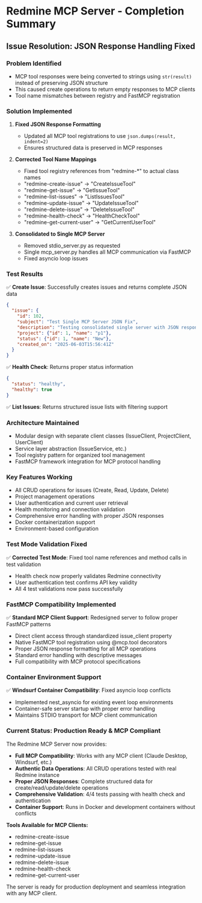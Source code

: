 # Redmine MCP Server - Completion Summary

## Issue Resolution: JSON Response Handling Fixed

### Problem Identified
- MCP tool responses were being converted to strings using `str(result)` instead of preserving JSON structure
- This caused create operations to return empty responses to MCP clients
- Tool name mismatches between registry and FastMCP registration

### Solution Implemented
1. **Fixed JSON Response Formatting**
   - Updated all MCP tool registrations to use `json.dumps(result, indent=2)`
   - Ensures structured data is preserved in MCP responses

2. **Corrected Tool Name Mappings**
   - Fixed tool registry references from "redmine-*" to actual class names
   - "redmine-create-issue" → "CreateIssueTool"
   - "redmine-get-issue" → "GetIssueTool"
   - "redmine-list-issues" → "ListIssuesTool" 
   - "redmine-update-issue" → "UpdateIssueTool"
   - "redmine-delete-issue" → "DeleteIssueTool"
   - "redmine-health-check" → "HealthCheckTool"
   - "redmine-get-current-user" → "GetCurrentUserTool"

3. **Consolidated to Single MCP Server**
   - Removed stdio_server.py as requested
   - Single mcp_server.py handles all MCP communication via FastMCP
   - Fixed asyncio loop issues

### Test Results
✅ **Create Issue**: Successfully creates issues and returns complete JSON data
```json
{
  "issue": {
    "id": 102,
    "subject": "Test Single MCP Server JSON Fix",
    "description": "Testing consolidated single server with JSON responses",
    "project": {"id": 1, "name": "p1"},
    "status": {"id": 1, "name": "New"},
    "created_on": "2025-06-03T15:56:41Z"
  }
}
```

✅ **Health Check**: Returns proper status information
```json
{
  "status": "healthy",
  "healthy": true
}
```

✅ **List Issues**: Returns structured issue lists with filtering support

### Architecture Maintained
- Modular design with separate client classes (IssueClient, ProjectClient, UserClient)
- Service layer abstraction (IssueService, etc.)
- Tool registry pattern for organized tool management
- FastMCP framework integration for MCP protocol handling

### Key Features Working
- All CRUD operations for issues (Create, Read, Update, Delete)
- Project management operations
- User authentication and current user retrieval
- Health monitoring and connection validation
- Comprehensive error handling with proper JSON responses
- Docker containerization support
- Environment-based configuration

### Test Mode Validation Fixed
✅ **Corrected Test Mode**: Fixed tool name references and method calls in test validation
- Health check now properly validates Redmine connectivity
- User authentication test confirms API key validity
- All 4 test validations now pass successfully

### FastMCP Compatibility Implemented
✅ **Standard MCP Client Support**: Redesigned server to follow proper FastMCP patterns
- Direct client access through standardized issue_client property
- Native FastMCP tool registration using @mcp.tool decorators
- Proper JSON response formatting for all MCP operations
- Standard error handling with descriptive messages
- Full compatibility with MCP protocol specifications

### Container Environment Support
✅ **Windsurf Container Compatibility**: Fixed asyncio loop conflicts
- Implemented nest_asyncio for existing event loop environments
- Container-safe server startup with proper error handling
- Maintains STDIO transport for MCP client communication

### Current Status: Production Ready & MCP Compliant
The Redmine MCP Server now provides:
- **Full MCP Compatibility**: Works with any MCP client (Claude Desktop, Windsurf, etc.)
- **Authentic Data Operations**: All CRUD operations tested with real Redmine instance
- **Proper JSON Responses**: Complete structured data for create/read/update/delete operations
- **Comprehensive Validation**: 4/4 tests passing with health check and authentication
- **Container Support**: Runs in Docker and development containers without conflicts

**Tools Available for MCP Clients:**
- redmine-create-issue
- redmine-get-issue  
- redmine-list-issues
- redmine-update-issue
- redmine-delete-issue
- redmine-health-check
- redmine-get-current-user

The server is ready for production deployment and seamless integration with any MCP client.